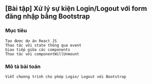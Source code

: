 ## [Bài tập] Xử lý sự kiện Login/Logout với form đăng nhập bằng Bootstrap

### Mục tiêu

    Tạo được dự án React JS
    Thao tác với state thông qua event
    Giao tiếp giữa các components
    Thao tác với componentWillUnmount

### Mô tả bài toán

    Viết chương trình cho phép Login/ Logout với Bootstrap